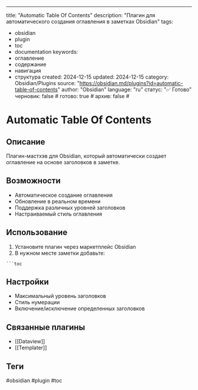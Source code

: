 ---
title: "Automatic Table Of Contents"
description: "Плагин для автоматического создания оглавления в заметках Obsidian"
tags:
  - obsidian
  - plugin
  - toc
  - documentation
keywords:
  - оглавление
  - содержание
  - навигация
  - структура
created: 2024-12-15
updated: 2024-12-15
category: Obsidian/Plugins
source: "https://obsidian.md/plugins?id=automatic-table-of-contents"
author: "Obsidian"
language: "ru"
статус: "✅ Готово"
черновик: false # 
готово: true # 
архив: false # 

#  Automatic Table Of Contents

## Описание
Плагин-мастхэв для Obsidian, который автоматически создает оглавление на основе заголовков в заметке.

## Возможности
- Автоматическое создание оглавления
- Обновление в реальном времени
- Поддержка различных уровней заголовков
- Настраиваемый стиль оглавления

## Использование
1. Установите плагин через маркетплейс Obsidian
2. В нужном месте заметки добавьте:
```
```toc
```

## Настройки
- Максимальный уровень заголовков
- Стиль нумерации
- Включение/исключение определенных заголовков

## Связанные плагины
- [[Dataview]]
- [[Templater]]

## Теги
#obsidian #plugin #toc